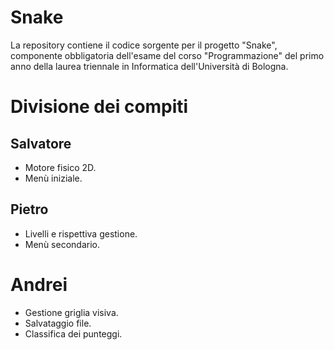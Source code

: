 # Snake

La repository contiene il codice sorgente per il progetto "Snake", componente obbligatoria dell'esame
del corso "Programmazione" del primo anno della laurea triennale in Informatica dell'Università di Bologna.

# Divisione dei compiti

## Salvatore
- Motore fisico 2D.
- Menù iniziale.

## Pietro
- Livelli e rispettiva gestione.
- Menù secondario.

# Andrei
- Gestione griglia visiva.
- Salvataggio file.
- Classifica dei punteggi.
